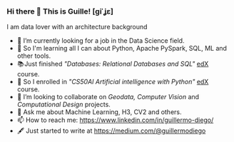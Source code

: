 ### Hi there 👋 This is Guille! [ɡiˈʝɛ]

I am data lover with an architecture background

- 🔭 I’m currently looking for a job in the Data Science field.
- 🌱 So I'm learning all I can about Python, Apache PySpark, SQL, ML and other tools.
- 📚 Just finished *"Databases: Relational Databases and SQL"* [edX](https://home.edx.org/) course.
- 🤖 So I enrolled in *"CS50AI Artificial intelligence with Python"* [edX](https://www.edx.org/es/course/cs50s-introduction-to-artificial-intelligence-with-python) course.
- 👯 I’m looking to collaborate on *Geodata, Computer Vision* and *Computational Design* projects.
- 💬 Ask me about Machine Learning, H3, CV2 and others.
- 📫 How to reach me: https://www.linkedin.com/in/guillermo-diego/
- 🖋 Just started to write at https://medium.com/@guillermodiego
